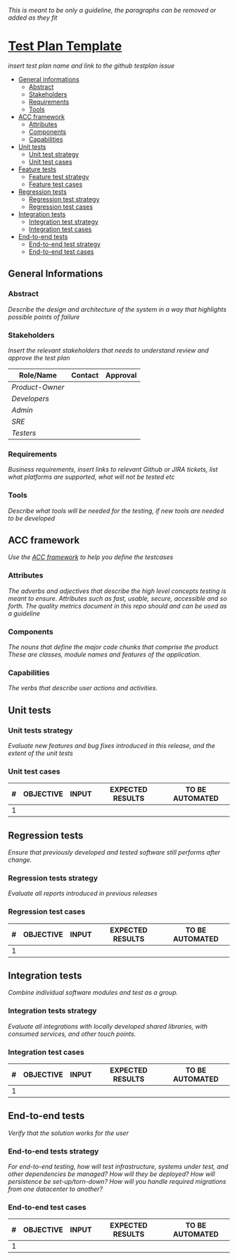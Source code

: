 <!--
Based on: https://books.google.it/books?id=vHlTOVTKHeUC&hl=it&source=gbs_navlinks_s
          https://testing.googleblog.com/2016/06/the-inquiry-method-for-test-planning.html
          https://testing.googleblog.com/2011/09/10-minute-test-plan.html
-->

*This is meant to be only a guideline, the paragraphs can be removed or added as they fit*

# [Test Plan Template](https://github.com/input-output-hk/catalyst-voices/issues/1)
*insert test plan name and link to the github testplan issue*

- [General informations](#general-informations)
  - [Abstract](#abstract)
  - [Stakeholders](#stakeholders)
  - [Requirements](#requirements)
  - [Tools](#tools)
- [ACC framework](#acc-framework)
  - [Attributes](#attributes)
  - [Components](#components)
  - [Capabilities](#capabilities)
- [Unit tests](#unit-tests)
  - [Unit test strategy](#unit-test-strategy)
  - [Unit test cases](#unit-test-cases)
- [Feature tests](#feature-tests)
  - [Feature test strategy](#feature-tests-strategy)
  - [Feature test cases](#feature-test-cases)
- [Regression tests](#regression-tests)
  - [Regression test strategy](#regression-tests-strategy)
  - [Regression test cases](#regression-test-cases)
- [Integration tests](#integration-tests)
  - [Integration test strategy](#integration-tests-strategy)
  - [Integration test cases](#integration-test-cases)
- [End-to-end tests](#end-to-end-tests)
  - [End-to-end test strategy](#end-to-end-tests-strategy)
  - [End-to-end test cases](#end-to-end-test-cases)


## General Informations

### Abstract
*Describe the design and architecture of the system in a way that highlights possible points of failure*

### Stakeholders
*Insert the relevant stakeholders that needs to understand review and approve the test plan*

| Role/Name   | Contact        | Approval |
|-------------|----------------|----------------|
| *Product-Owner* |  |  |
| *Developers* |  |  |
| *Admin* |  |  |
| *SRE* |  |  |
| *Testers* |  |  |


### Requirements
*Business requirements, insert links to relevant Github or JIRA tickets, list what platforms are supported, what will not be tested etc*

### Tools
*Describe what tools will be needed for the testing, if new tools are needed to be developed*

## ACC framework
*Use the [ACC framework](https://testing.googleblog.com/2011/09/10-minute-test-plan.html) to help you define the testcases*

### Attributes
*The adverbs and adjectives that describe the high level concepts testing is meant to ensure. Attributes such as fast, usable, secure, accessible and so forth. The quality metrics document in this repo should and can be used as a guideline*

### Components
*The nouns that define the major code chunks that comprise the product. These are classes, module names and features of the application.*

### Capabilities
*The verbs that describe user actions and activities.*

## Unit tests

### Unit tests strategy

*Evaluate new features and bug fixes introduced in this release, and the extent of the unit tests*

### Unit test cases

| \#  | OBJECTIVE | INPUT | EXPECTED RESULTS | TO BE AUTOMATED |
| --- | --------- | ----- | ---------------- | --------------- |
| 1   |           |       |                  |                 |

## Regression tests

*Ensure that previously developed and tested software still performs after change.*

### Regression tests strategy

*Evaluate all reports introduced in previous releases*

### Regression test cases

| \#  | OBJECTIVE | INPUT | EXPECTED RESULTS | TO BE AUTOMATED |
| --- | --------- | ----- | ---------------- | --------------- |
| 1   |           |       |                  |                 |

## Integration tests

*Combine individual software modules and test as a group.*

### Integration tests strategy

*Evaluate all integrations with locally developed shared libraries, with consumed services, and other touch points.*

### Integration test cases

| \#  | OBJECTIVE | INPUT | EXPECTED RESULTS | TO BE AUTOMATED |
| --- | --------- | ----- | ---------------- | --------------- |
| 1   |           |       |                  |                 |

## End-to-end tests

*Verify that the solution works for the user*

### End-to-end tests strategy

*For end-to-end testing, how will test infrastructure, systems under test, and other dependencies be managed? How will they be deployed? How will persistence be set-up/torn-down? How will you handle required migrations from one datacenter to another?*

### End-to-end test cases

| \#  | OBJECTIVE | INPUT | EXPECTED RESULTS | TO BE AUTOMATED |
| --- | --------- | ----- | ---------------- | --------------- |
| 1   |           |       |                  |                 |